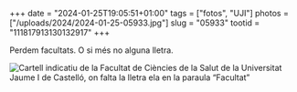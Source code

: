 +++
date = "2024-01-25T19:05:51+01:00"
tags = ["fotos", "UJI"]
photos = ["/uploads/2024/2024-01-25-05933.jpg"]
slug = "05933"
tootid = "111817913130132917"
+++

Perdem facultats. O si més no alguna lletra.

<img alt="Cartell indicatiu de la Facultat de Ciències de la Salut de la Universitat Jaume I de Castelló, on falta la lletra ela en la paraula “Facultat”" src="/uploads/2024/2024-01-25-05933.jpg">
